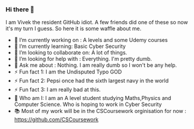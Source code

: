 ### Hi there 👋

I am Vivek the resident GitHub idiot. A few friends did one of these so now it's my turn I guess. So here it is some waffle about me.

- 🔭 I’m currently working on : A levels and some Udemy courses
- 🌱 I’m currently learning: Basic Cyber Security
- 👯 I’m looking to collaborate on:  A lot of things.
- 🤔 I’m looking for help with : Everything. I'm pretty dumb.
- 💬 Ask me about : Nothing. I am really dumb so I won't be any help.
- ⚡ Fun fact 1: I am the Undisputed Typo GOD
- ⚡ Fun fact 2: Pepsi once had the sixth largest navy in the world
- ⚡ Fun fact 3: I am really bad at this. 
- 🔎 Who am I: I am an A level student studying Maths,Physics and Computer Science. Who is hoping to work in Cyber Security
- 📚 Most of my work will be in the CSCoursework orginisation for now : https://github.com/CSCoursework
